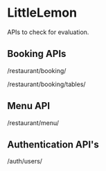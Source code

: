 # LittleLemon
APIs to check for evaluation. 

## Booking APIs
/restaurant/booking/

/restaurant/booking/tables/

## Menu API
/restaurant/menu/

## Authentication API's
/auth/users/
